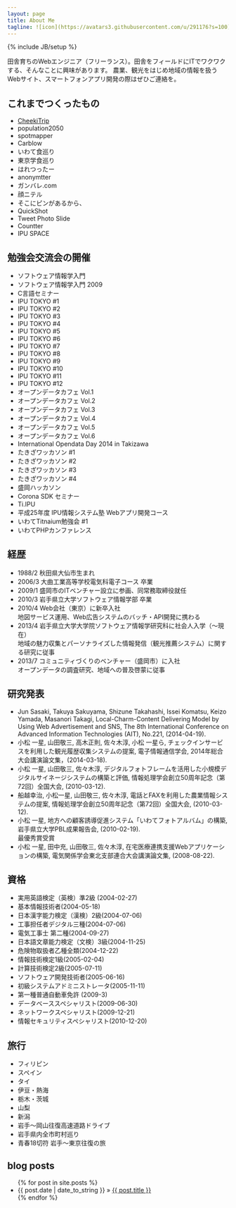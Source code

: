 ```yaml
---
layout: page
title: About Me
tagline: ![icon](https://avatars3.githubusercontent.com/u/291176?s=100)
---
```


{% include JB/setup %}

田舎育ちのWebエンジニア（フリーランス）。田舎をフィールドにITでワクワクする、そんなことに興味があります。
農業、観光をはじめ地域の情報を扱うWebサイト、スマートフォンアプリ開発の際はぜひご連絡を。

## これまでつくったもの

- [CheekiTrip](https://cheekitrip.com)
- population2050
- spotmapper
- Carblow
- いわて食巡り
- 東京学食巡り
- はれつったー
- anonymtter
- ガンバレ.com
- 顔ニテル
- そこにピンがあるから、
- QuickShot
- Tweet Photo Slide
- Countter
- IPU SPACE

## 勉強会交流会の開催

- ソフトウェア情報学入門
- ソフトウェア情報学入門 2009
- C言語セミナー
- IPU TOKYO #1
- IPU TOKYO #2
- IPU TOKYO #3
- IPU TOKYO #4
- IPU TOKYO #5
- IPU TOKYO #6
- IPU TOKYO #7
- IPU TOKYO #8
- IPU TOKYO #9
- IPU TOKYO #10
- IPU TOKYO #11
- IPU TOKYO #12
- オープンデータカフェ Vol.1
- オープンデータカフェ Vol.2
- オープンデータカフェ Vol.3
- オープンデータカフェ Vol.4
- オープンデータカフェ Vol.5
- オープンデータカフェ Vol.6
- International Opendata Day 2014 in Takizawa
- たきざワッカソン #1
- たきざワッカソン #2
- たきざワッカソン #3
- たきざワッカソン #4
- 盛岡ハッカソン
- Corona SDK セミナー
- Ti.IPU
- 平成25年度 IPU情報システム塾 Webアプリ開発コース
- いわてTitnaium勉強会 #1
- いわてPHPカンファレンス

## 経歴

- 1988/2 秋田県大仙市生まれ
- 2006/3 大曲工業高等学校電気科電子コース 卒業
- 2009/1 盛岡市のITベンチャー設立に参画、同常務取締役就任
- 2010/3 岩手県立大学ソフトウェア情報学部 卒業
- 2010/4 Web会社（東京）に新卒入社  
    地図サービス運用、Web広告システムのバッチ・API開発に携わる
- 2013/4 岩手県立大学大学院ソフトウェア情報学研究科に社会人入学（〜現在）  
    地域の魅力収集とパーソナライズした情報発信（観光推薦システム）に関する研究に従事
- 2013/7 コミュニティづくりのベンチャー（盛岡市）に入社  
    オープンデータの調査研究、地域への普及啓蒙に従事

## 研究発表
    
- Jun Sasaki, Takuya Sakuyama, Shizune Takahashi, Issei Komatsu, Keizo Yamada, Masanori Takagi, Local-Charm-Content Delivering Model by Using Web Advertisement and SNS, The 8th International Conference on Advanced Information Technologies (AIT), No.221, (2014-04-19).
- 小松 一星, 山田敬三, 高木正則, 佐々木淳, 小松 一星ら, チェックインサービスを利用した観光履歴収集システムの提案, 電子情報通信学会, 2014年総合大会講演論文集，(2014-03-18).
- 小松 一星, 山田敬三, 佐々木淳, デジタルフォトフレームを活用した小規模デジタルサイネージシステムの構築と評価, 情報処理学会創立50周年記念（第72回）全国大会, (2010-03-12).
- 船越幸治, 小松一星, 山田敬三, 佐々木淳, 電話とFAXを利用した農業情報システムの提案, 情報処理学会創立50周年記念（第72回）全国大会, (2010-03-12).
- 小松 一星, 地方への顧客誘導促進システム「いわてフォトアルバム」の構築, 岩手県立大学PBL成果報告会, (2010-02-19).  
    最優秀賞受賞
- 小松 一星, 田中充, 山田敬三, 佐々木淳, 在宅医療連携支援Webアプリケーションの構築, 電気関係学会東北支部連合大会講演論文集, (2008-08-22).

## 資格

- 実用英語検定（英検）準2級 (2004-02-27)
- 基本情報技術者(2004-05-18)
- 日本漢字能力検定（漢検）2級(2004-07-06)
- 工事担任者デジタル三種(2004-07-06)
- 電気工事士 第二種(2004-09-27)
- 日本語文章能力検定（文検）3級(2004-11-25)
- 危険物取扱者乙種全類(2004-12-22)
- 情報技術検定1級(2005-02-04)
- 計算技術検定2級(2005-07-11)
- ソフトウェア開発技術者(2005-06-16)
- 初級システムアドミニストレータ(2005-11-11)
- 第一種普通自動車免許 (2009-3)
- データベーススペシャリスト(2009-06-30)
- ネットワークスペシャリスト(2009-12-21)
- 情報セキュリティスペシャリスト(2010-12-20)


## 旅行

- フィリピン
- スペイン
- タイ
- 伊豆・熱海
- 栃木・茨城
- 山梨
- 新潟
- 岩手～岡山往復高速道路ドライブ
- 岩手県内全市町村巡り
- 青春18切符 岩手～東京往復の旅

## blog posts
<ul class="posts">
  {% for post in site.posts %}
    <li><span>{{ post.date | date_to_string }}</span> &raquo; <a href="{{ BASE_PATH }}{{ post.url }}">{{ post.title }}</a></li>
  {% endfor %}
</ul>

